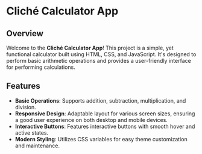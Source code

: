 # Cliché Calculator App

## Overview

Welcome to the **Cliché Calculator App**! This project is a simple, yet functional calculator built using HTML, CSS, and JavaScript. It's designed to perform basic arithmetic operations and provides a user-friendly interface for performing calculations.

## Features

- **Basic Operations**: Supports addition, subtraction, multiplication, and division.
- **Responsive Design**: Adaptable layout for various screen sizes, ensuring a good user experience on both desktop and mobile devices.
- **Interactive Buttons**: Features interactive buttons with smooth hover and active states.
- **Modern Styling**: Utilizes CSS variables for easy theme customization and maintenance.